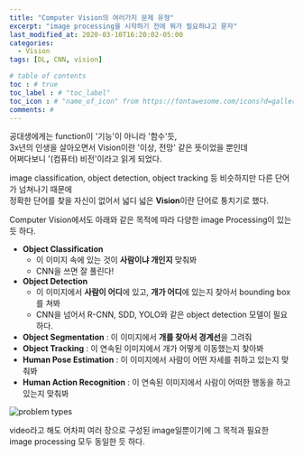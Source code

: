 ```yaml
---
title: "Computer Vision의 여러가지 문제 유형"
excerpt: "image processing을 시작하기 전에 뭐가 필요하냐고 묻자"
last_modified_at: 2020-03-10T16:20:02-05:00
categories:
  - Vision
tags: [DL, CNN, vision]

# table of contents
toc : # true
toc_label : # "toc_label"
toc_icon : # "name_of_icon" from https://fontawesome.com/icons?d=gallery&s=solid&m=free
comments: # 
---
```


공대생에게는 function이 '기능'이 아니라 '함수'듯,  
3x년의 인생을 살아오면서 Vision이란 '이상, 전망' 같은 뜻이었을 뿐인데  
어쩌다보니 '(컴퓨터) 비전'이라고 읽게 되었다.



image classification, object detection, object tracking 등 비슷하지만 다른 단어가 넘쳐나기 때문에  
정확한 단어를 찾을 자신이 없어서 넓디 넓은 **Vision**이란 단어로 퉁치기로 했다.



Computer  Vision에서도 아래와 같은 목적에 따라 다양한 image Processing이 있는 듯 하다.

- **Object Classification** 
  - 이 이미지 속에 있는 것이 **사람이냐 개인지** 맞춰봐
  - CNN을 쓰면 잘 풀린다!  
- **Object Detection** 
  - 이 이미지에서 **사람이 어디**에 있고, **개가 어디**에 있는지 찾아서 bounding box를 쳐봐
  - CNN을 넘어서 R-CNN, SDD, YOLO와 같은 object detection 모델이 필요하다.
- **Object Segmentation** : 이 이미지에서 **개를 찾아서 경계선**을 그려줘  
- **Object Tracking** : 이 연속된 이미지에서 개가 어떻게 이동했는지 찾아봐
- **Human Pose Estimation** :  이 이미지에서 사람이 어떤 자세를 취하고 있는지 맞춰봐
- **Human Action Recognition** : 이 연속된 이미지에서 사람이 어떠한 행동을 하고 있는지 맞춰봐




![problem types](https://blog.roboflow.ai/content/images/2020/02/computer-vision-problems.png)



video라고 해도 어차피 여러 장으로 구성된 image일뿐이기에 그 목적과 필요한 image processing 모두 동일한 듯 하다.
